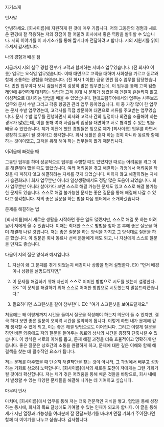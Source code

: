 자기소개

인사말

안녕하세요. [회사이름]에 지원하게 된 것에 매우 기쁩니다. 저의 그동안의 경험과 새로운 환경에 잘 적응하는 저의 장점이 잘 어울려 회사에서 좋은 역량을 발휘할 수 있습니다. 저의 이야기를 이 자기소개를 통해 짧게나마 전달하려고 합니다. 저의 지원서를 읽어주셔서 감사합니다.

나의 경험과 배운 점

지금까지 저의 실무 경험 전부가 고객과 함께하는 서비스 업무였습니다.
{전 회사0 이름} 업무는 요식업 업무였습니다. 이때 대면으로 고객을 대하며 사회성을 기르고 동료와 함께 소통하는 경험을 하였습니다.
{전 회사 1 이름} 금융 민원 접수 업무를 담당했습니다. 민원 업무이다 보니 컴플레인이 굉장히 많은 업무였는데, 이 업무를 통해 고객 컴플레인에 유연하게 대처하는 방법과 고객 응대 시 문제가 생겼을 때 멘탈이 흔들리지 않고 이성적으로 대처하는 방법을 배울 수 있었습니다.
현대드림투어에서의 업무는 사무보조 업무와 문서 수발 그리고 각종 항공권 관리 업무 등이었습니다. 이 중 가장 많이 한 업무는 문서 수발 업무였는데, 고객사를 직접 방문하여 대면으로 서류를 주고받는 업무였습니다. 문서 수발 업무를 진행하면서 회사와 고객사 간의 일정이나 의견을 조율해야 하는 경우가 많았는데, 이를 통해 여러 사람들의 입장을 대변하고 서로 협력할 수 있는 법을 배울 수 있었습니다.
제가 이전에 했던 경험들은 앞으로 제가 [회사이름] 업무를 하면서 굉장히 도움이 될 것이라고 생각합니다. 회사 생활은 혼자 하는 것이 아니라 동료와 함께 하는 것이이였고, 고객을 위해 해야 하는 업무들이 많기 때문입니다.

어려움에 빠졌을 때

그동안 업무를 하며 성공적으로 업무를 수행할 때도 있었지만 때로는 어려움을 겪고 이를 해결해야 했을 때도 많았습니다. 여러 어려움을 겪고 해결하는 과정에서 어려움을 닥쳤을 때 피하지 않고 해결하려는 자세를 갖게 되었습니다. 피하지 않고 해결하려는 자세가 습관화되니 회사 업무뿐만 아니라 일상생활에서도 정말 많은 도움이 되었습니다.
회사 업무뿐만 아니라 살아가다 보면 스스로 해결 가능한 문제도 있고 스스로 해결 불가능한 문제도 있습니다. 스스로 해결 불가능한 문제는 좋은 질문을 통해 해결해 나갈 수 있다고 생각합니다.
저의 좋은 질문을 하는 법을 다음 챕터에서 소개하겠습니다.







문제를 해결하는 법

[회사이름]에서 새로운 생활을 시작하면 좋은 일도 많겠지만, 스스로 해결 못 하는 어려움이 저에게 올 수 있습니다. 이때는 최대한 스스로 방법을 찾아 본 후에 좋은 질문을 하며 해결해 나갈 것입니다.
저는 좋은 질문을 하는 양식을 가지고 그 양식대로 질문을 하곤 했습니다. 이 질문은 회사 동료나 선배 분들에게 해도 되고, 나 자신에게 스스로 질문을 던져도 좋습니다.

다음이 저의 질문 양식과 예시입니다.

1. 자신이 왜 그 문제를 겪게 되었는지 배경이나 상황을 먼저 설명한다.
   EX: "먼저 배경이나 상황을 설명드리자면,"

2. 이 문제를 해결하기 위해 자신이 스스로 어떠한 방법으로 시도를 했는지 설명한다.
   EX: "이 문제를 해결하기 위해 스스로 어떠한 방법으로 시도했는지 말씀드리겠습니다."

3. 필요하다면 스크린샷을 같이 첨부한다.
   EX: "여기 스크린샷을 보여드릴게요."

처음에는 왜 이렇게까지 시간을 들여서 질문을 작성해야 하는지 의문이 들 수 있지만, 결국 하다 보면 좋은 질문이 오히려 시간을 절약하게 됩니다. 이렇게 하면 내가 문제에 깊게 생각할 수 있게 되고, 이는 좋은 해결 방법으로도 이어집니다.
그리고 이렇게 질문을 하면 바쁜 와중에도 저의 질문을 들어주는 동료와 상사의 시간을 굉장히 단축시킬 수 있습니다. 이 방식은 서로의 이해를 돕고, 문제 해결 과정을 더욱 효율적이고 명확하게 만듭니다. 좋은 질문은 상호간의 소통을 원활하게 하고, 문제에 대한 깊은 이해와 함께 해결책을 찾는 데 필수적인 요소가 됩니다.

저는 문제를 마주했을 때 단순히 해결책만을 찾는 것이 아니라, 그 과정에서 배우고 성장하는 기회로 삼으려 노력합니다. [회사이름]에서의 새로운 도전이 저에게는 그런 기회가 될 것이라 확신합니다. 저는 제가 겪은 어려움을 통해 배운 것들을 바탕으로, 회사 내에서 발생할 수 있는 다양한 문제들을 해결해 나가는 데 기여하고 싶습니다.

마무리 인사

마치며, [회사이름]에서 업무를 통해 저는 더욱 전문적인 지식을 쌓고, 협업을 통해 성장하는 동시에, 회사의 목표 달성에도 기여할 수 있는 인재가 되고자 합니다. 이 글을 통해 제가 지닌 열정과 가능성을 여러분께 잘 전달드렸기를 바라며 면접 기회가 주어진다면 함께 더 이야기를 나누고 싶습니다. 감사합니다.
